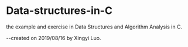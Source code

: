 # Data-structures-in-C
the example and exercise in Data Structures and Algorithm Analysis in C.

--created on 2019/08/16 by Xingyi Luo.
